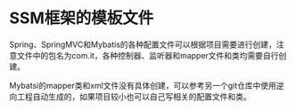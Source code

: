 # SSM框架的模板文件

  Spring、SpringMVC和Mybatis的各种配置文件可以根据项目需要进行创建，注意文件中的包名为com.it，各种控制器、监听器和mapper文件和类均需要自行创建。

​	Mybatsi的mapper类和xml文件没有具体创建，可以参考另一个git仓库中使用逆向工程自动生成的，如果项目较小也可以自己写相关的配置文件和类。